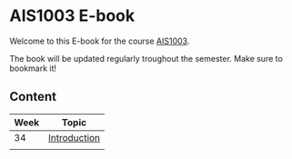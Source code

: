 # AIS1003 E-book

Welcome to this E-book for the course [AIS1003](https://www.ntnu.no/studier/emner/AIS1003#tab=omEmnet).

The book will be updated regularly troughout the semester. Make sure to bookmark it! 

## Content

| Week | Topic |
|------|-------|
|  34    |  [Introduction](inroduction.md)     |
|      |       |

